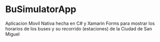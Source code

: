 # BuSimulatorApp
Aplicacion Movil Nativa hecha en C# y Xamarin Forms para mostrar los horarios de los buses y su recorrido (estaciones) de la Ciudad de San Miguel
